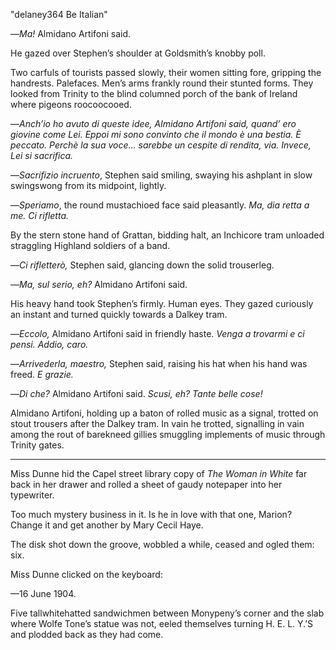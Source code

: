 
"delaney364 Be Italian"

—*Ma!* Almidano Artifoni said.

He gazed over Stephen’s shoulder at Goldsmith’s knobby poll.

Two carfuls of tourists passed slowly, their women sitting fore, gripping the handrests. Palefaces. Men’s arms frankly round their stunted forms. They looked from Trinity to the blind columned porch of the bank of Ireland where pigeons roocoocooed.

—*Anch’io ho avuto di queste idee, Almidano Artifoni said, quand’ ero giovine come Lei. Eppoi mi sono convinto che il mondo è una bestia. È peccato. Perchè la sua voce... sarebbe un cespite di rendita, via. Invece, Lei si sacrifica.*

—*Sacrifizio incruento*, Stephen said smiling, swaying his ashplant in slow swingswong from its midpoint, lightly.

—*Speriamo*, the round mustachioed face said pleasantly. *Ma, dia retta a me. Ci rifletta.*

By the stern stone hand of Grattan, bidding halt, an Inchicore tram unloaded straggling Highland soldiers of a band.

—*Ci rifletterò,* Stephen said, glancing down the solid trouserleg.

—*Ma, sul serio, eh?* Almidano Artifoni said.

His heavy hand took Stephen’s firmly. Human eyes. They gazed curiously an instant and turned quickly towards a Dalkey tram.

—*Eccolo,* Almidano Artifoni said in friendly haste. *Venga a trovarmi e ci pensi. Addio, caro.*

—*Arrivederla, maestro,* Stephen said, raising his hat when his hand was freed. *E grazie.*

—*Di che?* Almidano Artifoni said. *Scusi, eh? Tante belle cose!*

Almidano Artifoni, holding up a baton of rolled music as a signal, trotted on stout trousers after the Dalkey tram. In vain he trotted, signalling in vain among the rout of barekneed gillies smuggling implements of music through Trinity gates.

*    *    *

Miss Dunne hid the Capel street library copy of *The Woman in White* far back in her drawer and rolled a sheet of gaudy notepaper into her typewriter.

Too much mystery business in it. Is he in love with that one, Marion? Change it and get another by Mary Cecil Haye.

The disk shot down the groove, wobbled a while, ceased and ogled them: six.

Miss Dunne clicked on the keyboard:

—16 June 1904.

Five tallwhitehatted sandwichmen between Monypeny’s corner and the slab where Wolfe Tone’s statue was not, eeled themselves turning H. E. L. Y.’S and plodded back as they had come.
